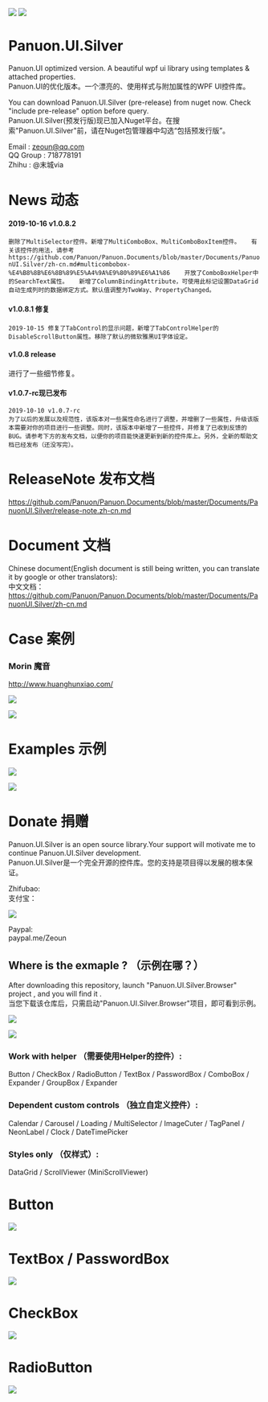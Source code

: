 <a href="https://996.icu" target='_blank'><img src="https://img.shields.io/badge/link-996.icu-red.svg"></a>
<a href="https://996.icu" target='_blank'><img src="https://camo.githubusercontent.com/8948ee9e753309fa3e978b3a0bdeda5a0c3f98ec/68747470733a2f2f696d672e736869656c64732e696f2f62616467652f2e6e65742d253345253344342e302d626c75652e737667"></a>

# Panuon.UI.Silver
Panuon.UI optimized version. A beautiful wpf ui library using templates &amp; attached properties.  
Panuon.UI的优化版本。一个漂亮的、使用样式与附加属性的WPF UI控件库。

You can download Panuon.UI.Silver (pre-release) from nuget now. Check "include pre-release" option before query.  
Panuon.UI.Silver(预发行版)现已加入Nuget平台。在搜索"Panuon.UI.Silver"前，请在Nuget包管理器中勾选“包括预发行版”。  

Email : zeoun@qq.com  
QQ Group : 718778191  
Zhihu : @末城via

# News 动态  
#### 2019-10-16 v1.0.8.2
`删除了MultiSelector控件。新增了MultiComboBox、MultiComboBoxItem控件。  
有关该控件的用法，请参考 https://github.com/Panuon/Panuon.Documents/blob/master/Documents/PanuonUI.Silver/zh-cn.md#multicombobox-%E4%B8%8B%E6%8B%89%E5%A4%9A%E9%80%89%E6%A1%86   
开放了ComboBoxHelper中的SearchText属性。  
新增了ColumnBindingAttribute，可使用此标记设置DataGrid自动生成列时的数据绑定方式。默认值调整为TwoWay、PropertyChanged。`

#### v1.0.8.1 修复 
`2019-10-15 修复了TabControl的显示问题，新增了TabControlHelper的DisableScrollButton属性。移除了默认的微软雅黑UI字体设定。`  

#### v1.0.8 release
进行了一些细节修复。  

#### v1.0.7-rc现已发布  
`2019-10-10 v1.0.7-rc`  
`为了以后的发展以及规范性，该版本对一些属性命名进行了调整，并增删了一些属性，升级该版本需要对你的项目进行一些调整。同时，该版本中新增了一些控件，并修复了已收到反馈的BUG。请参考下方的发布文档，以便你的项目能快速更新到新的控件库上。另外，全新的帮助文档已经发布（还没写完）。`

# ReleaseNote 发布文档  

https://github.com/Panuon/Panuon.Documents/blob/master/Documents/PanuonUI.Silver/release-note.zh-cn.md

# Document 文档

Chinese document(English document is still being written, you can translate it by google or other translators):  
中文文档：  
https://github.com/Panuon/Panuon.Documents/blob/master/Documents/PanuonUI.Silver/zh-cn.md

# Case 案例  

### Morin 魔音

http://www.huanghunxiao.com/  
  
![](https://raw.githubusercontent.com/Panuon/Panuon.Documents/master/Resources/Panuon.UI.Silver/case_morin_3.png)  

![](https://raw.githubusercontent.com/Panuon/Panuon.Documents/master/Resources/Panuon.UI.Silver/case_morin_2.png)  




# Examples 示例  

![](https://raw.githubusercontent.com/Panuon/Panuon.Documents/master/Resources/Panuon.UI.Silver/window_1.png)

![](https://raw.githubusercontent.com/Panuon/Panuon.Documents/master/Resources/Panuon.UI.Silver/window_2.png)

# Donate  捐赠
Panuon.UI.Silver is an open source library.Your support will motivate me to continue Panuon.UI.Silver development.    
Panuon.UI.Silver是一个完全开源的控件库。您的支持是项目得以发展的根本保证。

Zhifubao:  
支付宝：

![](https://raw.githubusercontent.com/Panuon/Panuon.Documents/master/Resources/Global/zhifubao.jpg)

Paypal:  
paypal.me/Zeoun  


## Where is the exmaple ? （示例在哪？）
After downloading this repository, launch "Panuon.UI.Silver.Browser" project , and you will find it .  
当您下载该仓库后，只需启动"Panuon.UI.Silver.Browser"项目，即可看到示例。

![](https://raw.githubusercontent.com/Panuon/Panuon.Documents/master/Resources/Panuon.UI.Silver/step1.png)

![](https://raw.githubusercontent.com/Panuon/Panuon.Documents/master/Resources/Panuon.UI.Silver/temp.jpg)
### Work with helper （需要使用Helper的控件）:
Button / CheckBox / RadioButton / TextBox / PasswordBox / ComboBox / Expander / GroupBox / Expander

### Dependent custom controls （独立自定义控件）:
Calendar / Carousel / Loading / MultiSelector / ImageCuter / TagPanel / NeonLabel / Clock / DateTimePicker

### Styles only （仅样式）:
DataGrid / ScrollViewer (MiniScrollViewer)

# Button 

![](https://raw.githubusercontent.com/Panuon/Panuon.Documents/master/Resources/Panuon.UI.Silver/button.jpg)

# TextBox / PasswordBox

![](https://raw.githubusercontent.com/Panuon/Panuon.Documents/master/Resources/Panuon.UI.Silver/textbox.jpg)

# CheckBox

![](https://raw.githubusercontent.com/Panuon/Panuon.Documents/master/Resources/Panuon.UI.Silver/checkbox.jpg)

# RadioButton

![](https://raw.githubusercontent.com/Panuon/Panuon.Documents/master/Resources/Panuon.UI.Silver/radiobutton.jpg)
